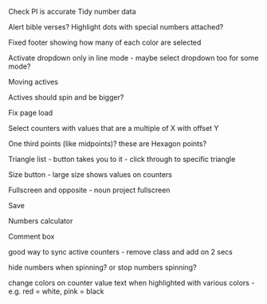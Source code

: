 Check PI is accurate
Tidy number data

Alert bible verses?
Highlight dots with special numbers attached?

Fixed footer showing how many of each color are selected

Activate dropdown only in line mode - maybe select dropdown too for some mode?

Moving actives

Actives should spin and be bigger?

Fix page load

Select counters with values that are a multiple of X with offset Y

One third points (like midpoints)? these are Hexagon points?

Triangle list - button takes you to it - click through to specific triangle

Size button - large size shows values on counters

Fullscreen and opposite - noun project fullscreen

Save

Numbers calculator

Comment box

good way to sync active counters - remove class and add on 2 secs

hide numbers when spinning? or stop numbers spinning?

change colors on counter value text when highlighted with various colors - e.g. red = white, pink = black


